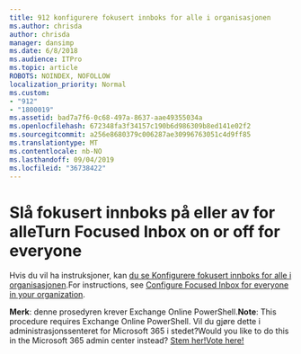 ```yaml
---
title: 912 konfigurere fokusert innboks for alle i organisasjonen
ms.author: chrisda
author: chrisda
manager: dansimp
ms.date: 6/8/2018
ms.audience: ITPro
ms.topic: article
ROBOTS: NOINDEX, NOFOLLOW
localization_priority: Normal
ms.custom:
- "912"
- "1800019"
ms.assetid: bad7a7f6-0c68-497a-8637-aae49355034a
ms.openlocfilehash: 672348fa3f34157c190b6d986309b8ed141e02f2
ms.sourcegitcommit: a256e8680379c006287ae30996763051c4d9ff85
ms.translationtype: MT
ms.contentlocale: nb-NO
ms.lasthandoff: 09/04/2019
ms.locfileid: "36738422"
---
```

# <a name="turn-focused-inbox-on-or-off-for-everyone"></a><span data-ttu-id="7a2fd-102">Slå fokusert innboks på eller av for alle</span><span class="sxs-lookup"><span data-stu-id="7a2fd-102">Turn Focused Inbox on or off for everyone</span></span>

<span data-ttu-id="7a2fd-103">Hvis du vil ha instruksjoner, kan [du se Konfigurere fokusert innboks for alle i organisasjonen](https://docs.microsoft.com/office365/admin/setup/configure-focused-inbox).</span><span class="sxs-lookup"><span data-stu-id="7a2fd-103">For instructions, see [Configure Focused Inbox for everyone in your organization](https://docs.microsoft.com/office365/admin/setup/configure-focused-inbox).</span></span>

<span data-ttu-id="7a2fd-104">**Merk**: denne prosedyren krever Exchange Online PowerShell.</span><span class="sxs-lookup"><span data-stu-id="7a2fd-104">**Note**: This procedure requires Exchange Online PowerShell.</span></span> <span data-ttu-id="7a2fd-105">Vil du gjøre dette i administrasjonssenteret for Microsoft 365 i stedet?</span><span class="sxs-lookup"><span data-stu-id="7a2fd-105">Would you like to do this in the Microsoft 365 admin center instead?</span></span> [<span data-ttu-id="7a2fd-106">Stem her!</span><span class="sxs-lookup"><span data-stu-id="7a2fd-106">Vote here!</span></span>](https://go.microsoft.com/fwlink/p/?linkid=862489)
